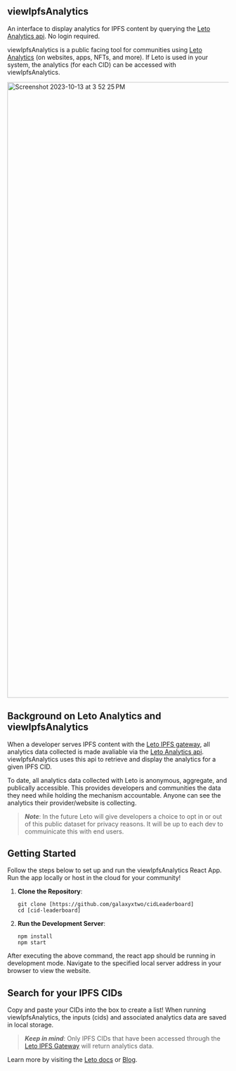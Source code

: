 ## viewIpfsAnalytics

An interface to display analytics for IPFS content by querying the [Leto Analytics api](https://letodev.gitbook.io/getting-started/documentation/analytics-rest-api). No login required.

viewIpfsAnalytics is a public facing tool for communities using [Leto Analytics](https://leto.gg/) (on websites, apps, NFTs, and more). If Leto is used in your system, the analytics (for each CID) can be accessed with viewIpfsAnalytics.

<img width="1398" alt="Screenshot 2023-10-13 at 3 52 25 PM" src="https://github.com/galaxyxtwo/viewIpfsAnalytics/assets/90220293/acf81291-de24-4c1b-a974-e1e725747ba7">


## Background on Leto Analytics and viewIpfsAnalytics
When a developer serves IPFS content with the [Leto IPFS gateway](https://letodev.gitbook.io/getting-started/documentation/ipfs-gateway-api), all analytics data collected is made avaliable via the [Leto Analytics api](https://letodev.gitbook.io/getting-started/documentation/analytics-rest-api). viewIpfsAnalytics uses this api to retrieve and display the analytics for a given IPFS CID. 

To date, all analytics data collected with Leto is anonymous, aggregate, and publically accessible. This provides developers and communities the data they need while holding the mechanism accountable. Anyone can see the analytics their provider/website is collecting. 

> **_Note_**: In the future Leto will give developers a choice to opt in or out of this public dataset for privacy reasons. It will be up to each dev to commuinicate this with end users.

## Getting Started
Follow the steps below to set up and run the viewIpfsAnalytics React App. Run the app locally or host in the cloud for your community!

1. **Clone the Repository**:
  
    ```
    git clone [https://github.com/galaxyxtwo/cidLeaderboard]
    cd [cid-leaderboard]
    
2. **Run the Development Server**:
    ```
    npm install
    npm start
    ```

  After executing the above command, the react app should be running in development mode. Navigate to the specified local server address in your browser to view the website.


## Search for your IPFS CIDs
Copy and paste your CIDs into the box to create a list! When running viewIpfsAnalytics, the inputs (cids) and associated analytics data are saved in local storage.

  
> **_Keep in mind_**: Only IPFS CIDs that have been accessed through the [Leto IPFS Gateway](https://letodev.gitbook.io/getting-started/documentation/ipfs-gateway-api) will return analytics data.

Learn more by visiting the [Leto docs](https://letodev.gitbook.io/getting-started/) or [Blog](https://blog.leto.gg/).
